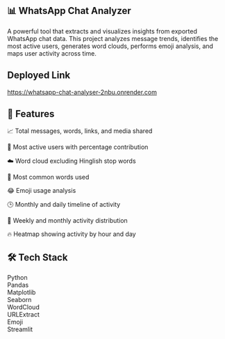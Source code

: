 ## 📊 WhatsApp Chat Analyzer
A powerful tool that extracts and visualizes insights from exported WhatsApp chat data. This project analyzes message trends, identifies the most active users, generates word clouds, performs emoji analysis, and maps user activity across time.

## Deployed Link
https://whatsapp-chat-analyser-2nbu.onrender.com

## 🧠 Features
📈 Total messages, words, links, and media shared

👤 Most active users with percentage contribution

☁️ Word cloud excluding Hinglish stop words

🧠 Most common words used

😂 Emoji usage analysis

🕒 Monthly and daily timeline of activity

📅 Weekly and monthly activity distribution

🔥 Heatmap showing activity by hour and day



## 🛠️ Tech Stack
Python <br>
Pandas <br>
Matplotlib <br>
Seaborn <br>
WordCloud <br>
URLExtract <br>
Emoji <br>
Streamlit 
